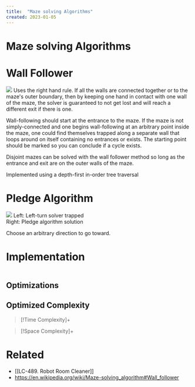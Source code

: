 ```yaml
---
title:  "Maze solving Algorithms"
created: 2023-01-05
---
```





# Maze solving Algorithms

# Wall Follower
[![](https://upload.wikimedia.org/wikipedia/commons/f/f7/Maze01-02.png)](https://en.wikipedia.org/wiki/File:Maze01-02.png)
Uses the right hand rule. If all the walls are connected together or to the maze's outer boundary, then by keeping one hand in contact with one wall of the maze, the solver is guaranteed to not get lost and will reach a different exit if there is one.

Wall-following should start at the entrance to the maze. If the maze is not simply-connected and one begins wall-following at an arbitrary point inside the maze, one could find themselves trapped along a separate wall that loops around on itself containing no entrances or exists. The starting point should be marked so you can conclude if a cycle exists.

Disjoint mazes can be solved with the wall follower method so long as the entrance and exit are on the outer walls of the maze.

Implemented using a depth-first in-order tree traversal

# Pledge Algorithm
[![](https://upload.wikimedia.org/wikipedia/commons/thumb/2/27/Pledge_Algorithm.png/220px-Pledge_Algorithm.png)](https://en.wikipedia.org/wiki/File:Pledge_Algorithm.png)
Left: Left-turn solver trapped   
Right: Pledge algorithm solution

Choose an arbitrary direction to go toward.

# Implementation

```python

```

## Optimizations

## Optimized Complexity

>[!Time Complexity]+

>[!Space Complexity]+



# Related
- [[LC-489. Robot Room Cleaner]]
- https://en.wikipedia.org/wiki/Maze-solving_algorithm#Wall_follower
